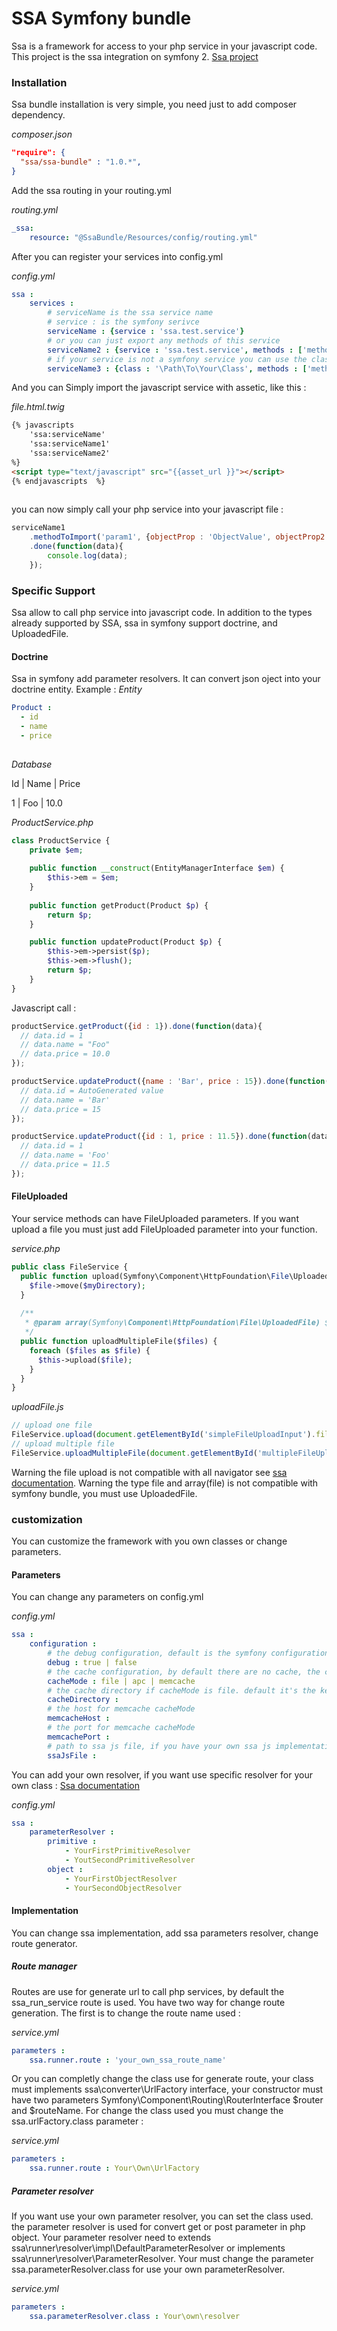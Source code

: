 SSA Symfony bundle
==========

Ssa is a framework for access to your php service in your javascript code. This project is the ssa integration on symfony 2.
[Ssa project](https://github.com/deblockt/ssa)

### Installation

Ssa bundle installation is very simple, you need just to add composer dependency.

*composer.json*
```json
"require": {
  "ssa/ssa-bundle" : "1.0.*",
}
```

Add the ssa routing in your routing.yml

*routing.yml*
```yml
_ssa:
    resource: "@SsaBundle/Resources/config/routing.yml"
```

After you can register your services into config.yml

*config.yml*
```yml
ssa :
    services :
        # serviceName is the ssa service name
        # service : is the symfony serivce
        serviceName : {service : 'ssa.test.service'}
        # or you can just export any methods of this service
        serviceName2 : {service : 'ssa.test.service', methods : ['methodToImport']}
        # if your service is not a symfony service you can use the class attribute
        serviceName3 : {class : '\Path\To\Your\Class', methods : ['methodToImport']}      
```

And you can Simply import the javascript service with assetic, like this :

*file.html.twig*
```html
{% javascripts 
    'ssa:serviceName'
    'ssa:serviceName1'
    'ssa:serviceName2'
%}
<script type="text/javascript" src="{{asset_url }}"></script>
{% endjavascripts  %}
    
```

you can now simply call your php service into your javascript file : 
```javascript
serviceName1
    .methodToImport('param1', {objectProp : 'ObjectValue', objectProp2 : 'ObjectValue2'})
    .done(function(data){
        console.log(data);
    });
```

### Specific Support

Ssa allow to call php service into javascript code. In addition to the types already supported by SSA, ssa in symfony support doctrine, and UploadedFile.

#### Doctrine 

Ssa in symfony add parameter resolvers. It can convert json oject into your doctrine entity.
Example :
*Entity*
```yml
Product :
  - id
  - name
  - price
  
```

*Database*

Id  | Name  | Price

1   | Foo   | 10.0

*ProductService.php*
```php
class ProductService {
    private $em;
    
    public function __construct(EntityManagerInterface $em) {
        $this->em = $em;
    }
    
    public function getProduct(Product $p) {
        return $p;
    }

    public function updateProduct(Product $p) {
        $this->em->persist($p);
        $this->em->flush();
        return $p;
    }
}

```

Javascript call : 
```javascript
productService.getProduct({id : 1}).done(function(data){
  // data.id = 1
  // data.name = "Foo"
  // data.price = 10.0
});

productService.updateProduct({name : 'Bar', price : 15}).done(function(data){
  // data.id = AutoGenerated value
  // data.name = 'Bar'
  // data.price = 15
});

productService.updateProduct({id : 1, price : 11.5}).done(function(data){
  // data.id = 1
  // data.name = 'Foo'
  // data.price = 11.5
});

```

#### FileUploaded

Your service methods can have FileUploaded parameters.
If you want upload a file you must just add FileUploaded parameter into your function.

*service.php*
```php
public class FileService {
  public function upload(Symfony\Component\HttpFoundation\File\UploadedFile $file) {
    $file->move($myDirectory);
  }
  
  /**
   * @param array(Symfony\Component\HttpFoundation\File\UploadedFile) $files file list
   */
  public function uploadMultipleFile($files) {
    foreach ($files as $file) {
      $this->upload($file);
    }
  }
}
```

*uploadFile.js*
```javascript
// upload one file
FileService.upload(document.getElementById('simpleFileUploadInput').files);
// upload multiple file
FileService.uploadMultipleFile(document.getElementById('multipleFileUploadInput').files);
```
Warning the file upload is not compatible with all navigator see [ssa documentation](https://github.com/deblockt/ssa).
Warning the type file and array(file) is not compatible with symfony bundle, you must use UploadedFile.

### customization

You can customize the framework with you own classes or change parameters.

#### Parameters

You can change any parameters on config.yml

*config.yml*
```yml
ssa :
    configuration :
        # the debug configuration, default is the symfony configuration
        debug : true | false
        # the cache configuration, by default there are no cache, the cachemode is not mandatory with symfony
        cacheMode : file | apc | memcache
        # the cache directory if cacheMode is file. default it's the kernel.cache_dir
        cacheDirectory : 
        # the host for memcache cacheMode
        memcacheHost :
        # the port for memcache cacheMode
        memcachePort :
        # path to ssa js file, if you have your own ssa js implementation. Path begin in web directory
        ssaJsFile :

```

You can add your own resolver,  if you want use specific resolver for your own class : [Ssa documentation](https://github.com/deblockt/ssa#add-type-support)

*config.yml*
```yml
ssa :
    parameterResolver :
        primitive :
            - YourFirstPrimitiveResolver
            - YoutSecondPrimitiveResolver
        object :
            - YourFirstObjectResolver
            - YourSecondObjectResolver
```


#### Implementation

You can change ssa implementation, add ssa parameters resolver, change route generator.

##### Route manager

Routes are use for generate url to call php services, by default the ssa_run_service route is used. 
You have two way for change route generation. 
The first is to change the route name used :

*service.yml*
```yml
parameters :
    ssa.runner.route : 'your_own_ssa_route_name'
```

Or you can completly change the class use for generate route, your class must implements ssa\converter\UrlFactory interface, your constructor must have two parameters  Symfony\Component\Routing\RouterInterface $router and  $routeName. For change the class used you must change the ssa.urlFactory.class parameter :

*service.yml*
```yml
parameters :
    ssa.runner.route : Your\Own\UrlFactory
```

##### Parameter resolver

If you want use your own parameter resolver, you can set the class used. the parameter resolver is used for convert get or post parameter in php object.
Your parameter resolver need to extends ssa\runner\resolver\impl\DefaultParameterResolver or implements ssa\runner\resolver\ParameterResolver.
Your must change the parameter ssa.parameterResolver.class for use your own parameterResolver.

*service.yml*
```yml
parameters :
    ssa.parameterResolver.class : Your\own\resolver
```
